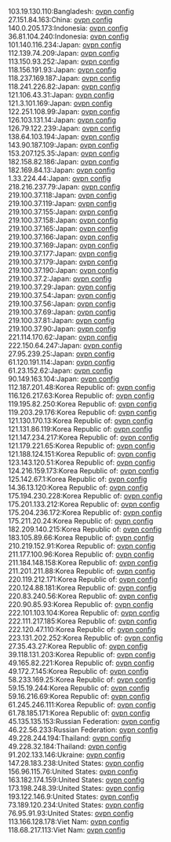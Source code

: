 103.19.130.110:Bangladesh: [ovpn config](vpn/103_19_130_110.ovpn)  
27.151.84.163:China: [ovpn config](vpn/27_151_84_163.ovpn)  
140.0.205.173:Indonesia: [ovpn config](vpn/140_0_205_173.ovpn)  
36.81.104.240:Indonesia: [ovpn config](vpn/36_81_104_240.ovpn)  
101.140.116.234:Japan: [ovpn config](vpn/101_140_116_234.ovpn)  
112.139.74.209:Japan: [ovpn config](vpn/112_139_74_209.ovpn)  
113.150.93.252:Japan: [ovpn config](vpn/113_150_93_252.ovpn)  
118.156.191.93:Japan: [ovpn config](vpn/118_156_191_93.ovpn)  
118.237.169.187:Japan: [ovpn config](vpn/118_237_169_187.ovpn)  
118.241.226.82:Japan: [ovpn config](vpn/118_241_226_82.ovpn)  
121.106.43.31:Japan: [ovpn config](vpn/121_106_43_31.ovpn)  
121.3.101.169:Japan: [ovpn config](vpn/121_3_101_169.ovpn)  
122.251.108.99:Japan: [ovpn config](vpn/122_251_108_99.ovpn)  
126.103.131.14:Japan: [ovpn config](vpn/126_103_131_14.ovpn)  
126.79.122.239:Japan: [ovpn config](vpn/126_79_122_239.ovpn)  
138.64.103.194:Japan: [ovpn config](vpn/138_64_103_194.ovpn)  
143.90.187.109:Japan: [ovpn config](vpn/143_90_187_109.ovpn)  
153.207.125.35:Japan: [ovpn config](vpn/153_207_125_35.ovpn)  
182.158.82.186:Japan: [ovpn config](vpn/182_158_82_186.ovpn)  
182.169.84.13:Japan: [ovpn config](vpn/182_169_84_13.ovpn)  
1.33.224.44:Japan: [ovpn config](vpn/1_33_224_44.ovpn)  
218.216.237.79:Japan: [ovpn config](vpn/218_216_237_79.ovpn)  
219.100.37.118:Japan: [ovpn config](vpn/219_100_37_118.ovpn)  
219.100.37.119:Japan: [ovpn config](vpn/219_100_37_119.ovpn)  
219.100.37.155:Japan: [ovpn config](vpn/219_100_37_155.ovpn)  
219.100.37.158:Japan: [ovpn config](vpn/219_100_37_158.ovpn)  
219.100.37.165:Japan: [ovpn config](vpn/219_100_37_165.ovpn)  
219.100.37.166:Japan: [ovpn config](vpn/219_100_37_166.ovpn)  
219.100.37.169:Japan: [ovpn config](vpn/219_100_37_169.ovpn)  
219.100.37.177:Japan: [ovpn config](vpn/219_100_37_177.ovpn)  
219.100.37.179:Japan: [ovpn config](vpn/219_100_37_179.ovpn)  
219.100.37.190:Japan: [ovpn config](vpn/219_100_37_190.ovpn)  
219.100.37.2:Japan: [ovpn config](vpn/219_100_37_2.ovpn)  
219.100.37.29:Japan: [ovpn config](vpn/219_100_37_29.ovpn)  
219.100.37.54:Japan: [ovpn config](vpn/219_100_37_54.ovpn)  
219.100.37.56:Japan: [ovpn config](vpn/219_100_37_56.ovpn)  
219.100.37.69:Japan: [ovpn config](vpn/219_100_37_69.ovpn)  
219.100.37.81:Japan: [ovpn config](vpn/219_100_37_81.ovpn)  
219.100.37.90:Japan: [ovpn config](vpn/219_100_37_90.ovpn)  
221.114.170.62:Japan: [ovpn config](vpn/221_114_170_62.ovpn)  
222.150.64.247:Japan: [ovpn config](vpn/222_150_64_247.ovpn)  
27.95.239.25:Japan: [ovpn config](vpn/27_95_239_25.ovpn)  
61.120.191.114:Japan: [ovpn config](vpn/61_120_191_114.ovpn)  
61.23.152.62:Japan: [ovpn config](vpn/61_23_152_62.ovpn)  
90.149.163.104:Japan: [ovpn config](vpn/90_149_163_104.ovpn)  
112.187.201.48:Korea Republic of: [ovpn config](vpn/112_187_201_48.ovpn)  
116.126.217.63:Korea Republic of: [ovpn config](vpn/116_126_217_63.ovpn)  
119.195.82.250:Korea Republic of: [ovpn config](vpn/119_195_82_250.ovpn)  
119.203.29.176:Korea Republic of: [ovpn config](vpn/119_203_29_176.ovpn)  
121.130.170.13:Korea Republic of: [ovpn config](vpn/121_130_170_13.ovpn)  
121.131.86.119:Korea Republic of: [ovpn config](vpn/121_131_86_119.ovpn)  
121.147.234.217:Korea Republic of: [ovpn config](vpn/121_147_234_217.ovpn)  
121.179.221.65:Korea Republic of: [ovpn config](vpn/121_179_221_65.ovpn)  
121.188.124.151:Korea Republic of: [ovpn config](vpn/121_188_124_151.ovpn)  
123.143.120.51:Korea Republic of: [ovpn config](vpn/123_143_120_51.ovpn)  
124.216.159.173:Korea Republic of: [ovpn config](vpn/124_216_159_173.ovpn)  
125.142.67.1:Korea Republic of: [ovpn config](vpn/125_142_67_1.ovpn)  
14.36.13.120:Korea Republic of: [ovpn config](vpn/14_36_13_120.ovpn)  
175.194.230.228:Korea Republic of: [ovpn config](vpn/175_194_230_228.ovpn)  
175.201.133.212:Korea Republic of: [ovpn config](vpn/175_201_133_212.ovpn)  
175.204.236.172:Korea Republic of: [ovpn config](vpn/175_204_236_172.ovpn)  
175.211.20.24:Korea Republic of: [ovpn config](vpn/175_211_20_24.ovpn)  
182.209.140.215:Korea Republic of: [ovpn config](vpn/182_209_140_215.ovpn)  
183.105.89.66:Korea Republic of: [ovpn config](vpn/183_105_89_66.ovpn)  
210.219.152.91:Korea Republic of: [ovpn config](vpn/210_219_152_91.ovpn)  
211.177.100.96:Korea Republic of: [ovpn config](vpn/211_177_100_96.ovpn)  
211.184.148.158:Korea Republic of: [ovpn config](vpn/211_184_148_158.ovpn)  
211.201.211.88:Korea Republic of: [ovpn config](vpn/211_201_211_88.ovpn)  
220.119.212.171:Korea Republic of: [ovpn config](vpn/220_119_212_171.ovpn)  
220.124.88.181:Korea Republic of: [ovpn config](vpn/220_124_88_181.ovpn)  
220.83.240.56:Korea Republic of: [ovpn config](vpn/220_83_240_56.ovpn)  
220.90.85.93:Korea Republic of: [ovpn config](vpn/220_90_85_93.ovpn)  
222.101.103.104:Korea Republic of: [ovpn config](vpn/222_101_103_104.ovpn)  
222.111.217.185:Korea Republic of: [ovpn config](vpn/222_111_217_185.ovpn)  
222.120.47.110:Korea Republic of: [ovpn config](vpn/222_120_47_110.ovpn)  
223.131.202.252:Korea Republic of: [ovpn config](vpn/223_131_202_252.ovpn)  
27.35.43.27:Korea Republic of: [ovpn config](vpn/27_35_43_27.ovpn)  
39.118.131.203:Korea Republic of: [ovpn config](vpn/39_118_131_203.ovpn)  
49.165.82.221:Korea Republic of: [ovpn config](vpn/49_165_82_221.ovpn)  
49.172.7.145:Korea Republic of: [ovpn config](vpn/49_172_7_145.ovpn)  
58.233.169.25:Korea Republic of: [ovpn config](vpn/58_233_169_25.ovpn)  
59.15.19.244:Korea Republic of: [ovpn config](vpn/59_15_19_244.ovpn)  
59.16.216.69:Korea Republic of: [ovpn config](vpn/59_16_216_69.ovpn)  
61.245.246.111:Korea Republic of: [ovpn config](vpn/61_245_246_111.ovpn)  
61.78.185.171:Korea Republic of: [ovpn config](vpn/61_78_185_171.ovpn)  
45.135.135.153:Russian Federation: [ovpn config](vpn/45_135_135_153.ovpn)  
46.22.56.233:Russian Federation: [ovpn config](vpn/46_22_56_233.ovpn)  
49.228.244.194:Thailand: [ovpn config](vpn/49_228_244_194.ovpn)  
49.228.32.184:Thailand: [ovpn config](vpn/49_228_32_184.ovpn)  
91.202.133.146:Ukraine: [ovpn config](vpn/91_202_133_146.ovpn)  
147.28.183.238:United States: [ovpn config](vpn/147_28_183_238.ovpn)  
156.96.115.76:United States: [ovpn config](vpn/156_96_115_76.ovpn)  
163.182.174.159:United States: [ovpn config](vpn/163_182_174_159.ovpn)  
173.198.248.39:United States: [ovpn config](vpn/173_198_248_39.ovpn)  
193.122.146.9:United States: [ovpn config](vpn/193_122_146_9.ovpn)  
73.189.120.234:United States: [ovpn config](vpn/73_189_120_234.ovpn)  
76.95.91.93:United States: [ovpn config](vpn/76_95_91_93.ovpn)  
113.166.128.178:Viet Nam: [ovpn config](vpn/113_166_128_178.ovpn)  
118.68.217.113:Viet Nam: [ovpn config](vpn/118_68_217_113.ovpn)  
